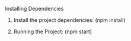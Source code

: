 Installing Dependencies
  
1. Install the project dependencies: (npm install)

2. Running the Project: (npm start)

